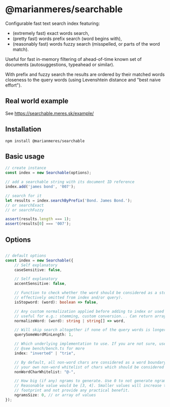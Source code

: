 # @marianmeres/searchable

Configurable fast text search index featuring:
- (extremely fast) exact words search,
- (pretty fast) words prefix search (word begins with),
- (reasonably fast) words fuzzy search (misspelled, or parts of the word match).

Useful for fast in-memory filtering of ahead-of-time known set of documents
(autosuggestions, typeahead or similar).

With prefix and fuzzy search the results are ordered by their matched words 
closeness to the query words (using Levenshtein distance and "best naive effort").

## Real world example
See https://searchable.meres.sk/example/

## Installation
```shell
npm install @marianmeres/searchable
```

## Basic usage
```javascript
// create instance
const index = new Searchable(options);

// add a searchable string with its document ID reference
index.add('james bond', '007');

// search for it
let results = index.searchByPrefix('Bond. James Bond.');
// or searchExact
// or searchFuzzy

assert(results.length === 1);
assert(results[0] === '007');

```

## Options

```typescript

// default options
const index = new Searchable({
    // Self explanatory
    caseSensitive: false,

    // Self explanatory
    accentSensitive: false,

    // Function to check whether the word should be considered as a stopword (and so
    // effectively omitted from index and/or query).
    isStopword: (word): boolean => false,

    // Any custom normalization applied before adding to index or used for query
    // useful for e.g.: stemming, custom conversion... Can return array of words (e.g. aliases).
    normalizeWord: (word): string | string[] => word,

    // Will skip search altogether if none of the query words is longer than this limit.
    querySomeWordMinLength: 1,

    // Which underlying implementation to use. If you are not sure, use "inverted" (the default).
    // @see bench/bench.ts for more
    index: "inverted" | "trie",

    // By default, all non-word chars are considered as a word boundary. You can provide
    // your own non-word whitelist of chars which should be considered as a part of the word.
    nonWordCharWhitelist: "@-",

    // How big (if any) ngrams to generate. Use 0 to not generate ngrams (the default).
    // Reasonable value would be [3, 4]. Smaller values will increase the memory
    // footprint and not provide any practical benefit.
    ngramsSize: 0, // or array of values
});

```

